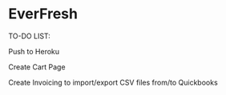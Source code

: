 # EverFresh

TO-DO LIST:

Push to Heroku

Create Cart Page

Create Invoicing to import/export CSV files from/to Quickbooks


